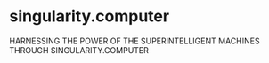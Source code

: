 # singularity.computer
HARNESSING THE POWER OF THE SUPERINTELLIGENT MACHINES THROUGH SINGULARITY.COMPUTER
